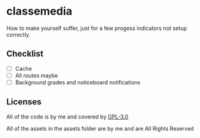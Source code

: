 # classemedia

How to make yourself suffer, just for a few progess indicators not setup correctly.

## Checklist

- [ ] Cache
- [ ] All routes maybe
- [ ] Background grades and noticeboard notifications

## Licenses

All of the code is by me and covered by [GPL-3.0](LICENSE)

All of the assets in the assets folder are by me and are All Rights Reserved 
